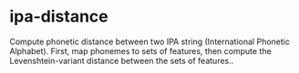 # ipa-distance
Compute phonetic distance between two IPA string (International Phonetic Alphabet). First, map phonemes to sets of features, then compute the Levenshtein-variant distance between the sets of features..
